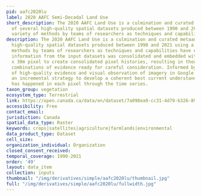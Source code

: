 ```yaml
---
pid: aafc2020lu
label: 2020 AAFC Semi-Decadal Land Use
short_description: The 2020 AAFC Land Use is a culmination and curated metaanalysis
  of several high-quality spatial datasets produced between 1990 and 2021 using a
  variety of methods by teams of researchers as techniques and capabilities have evolved.
description: The 2020 AAFC Land Use is a culmination and curated metaanalysis of several
  high-quality spatial datasets produced between 1990 and 2021 using a variety of
  methods by teams of researchers as techniques and capabilities have evolved. The
  information from the input datasets was consolidated and embedded within each 30m
  x 30m pixel to create consolidated pixel histories, resulting in thousands of unique
  combinations of evidence ready for careful consideration. Informed by many sources
  of high-quality evidence and visual observation of imagery in Google Earth, we apply
  an incremental strategy to develop a coherent best current understanding of what
  has happened in each pixel through the time series.
taxon_group: vegetation
ecosystem_type: Terrestrial
link: https://open.canada.ca/data/en/dataset/7a098ea9-cc31-4d79-b326-89f6cd1fbb7d
accessibility: Free
contact_email: 
jurisdiction: Canada
spatial_data_type: Raster
keywords: crops|satellites|agriculture|farmlands|environmental
data_product_type: Dataset
cell_size: 
organization_individual: Organization
closed_consent_received: 
temporal_coverage: 1990-2021
order: '49'
layout: data_item
collection: inputs
thumbnail: "/img/derivatives/simple/aafc2020lu/thumbnail.jpg"
full: "/img/derivatives/simple/aafc2020lu/fullwidth.jpg"
---
```

